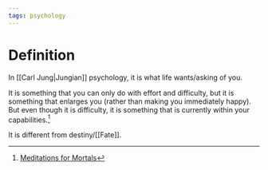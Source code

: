 ```yaml
---
tags: psychology
---
```


# Definition

In [[Carl Jung|Jungian]] psychology, it is what life wants/asking of you.

It is something that you can only do with effort and difficulty, but it is something that enlarges you (rather than making you immediately happy). But even though it is difficulty, it is something that is currently within your capabilities.[^1]

It is different from destiny/[[Fate]].

[^1]: [Meditations for Mortals](zotero://open-pdf/library/items/ZF42TD5D?page=54)